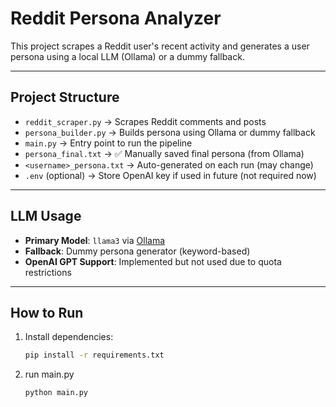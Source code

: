 # Reddit Persona Analyzer

This project scrapes a Reddit user's recent activity and generates a user persona using a local LLM (Ollama) or a dummy fallback.

---

## Project Structure

- `reddit_scraper.py`   -> Scrapes Reddit comments and posts
- `persona_builder.py`  -> Builds persona using Ollama or dummy fallback
- `main.py`             -> Entry point to run the pipeline
- `persona_final.txt`   -> ✅ Manually saved final persona (from Ollama)
- `<username>_persona.txt` -> Auto-generated on each run (may change)
- `.env` (optional)     -> Store OpenAI key if used in future (not required now)

---

## LLM Usage

- **Primary Model**: `llama3` via [Ollama](https://ollama.com)
- **Fallback**: Dummy persona generator (keyword-based)
- **OpenAI GPT Support**: Implemented but not used due to quota restrictions

---

## How to Run

1. Install dependencies:
   ```bash
   pip install -r requirements.txt

2. run main.py
   ``` python
   python main.py